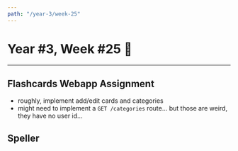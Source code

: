 ```yaml
---
path: "/year-3/week-25"
---
```


# Year #3, Week #25 🎽

---

## Flashcards Webapp Assignment

- roughly, implement add/edit cards and categories
- might need to implement a `GET /categories` route... but those are weird, they
  have no user id...

## Speller

